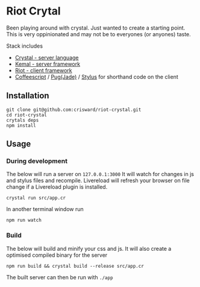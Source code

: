 # Riot Crytal

Been playing around with crystal. Just wanted to create a starting point.
This is very oppinionated and may not be to everyones (or anyones) taste.

Stack includes

* [Crystal - server language](https://crystal-lang.org/)
* [Kemal - server framework](http://kemalcr.com/)
* [Riot - client framework](http://riotjs.com/)
* [Coffeescript](http://coffeescript.org/) / [Pug(Jade)](http://jade-lang.com/) / [Stylus](http://stylus-lang.com/) for shorthand code on the client

## Installation

```
git clone git@github.com:crisward/riot-crystal.git
cd riot-crystal
crytals deps
npm install
```

## Usage

### During development

The below will run a server on `127.0.0.1:3000`
It will watch for changes in js and stylus files and recompile.
Livereload will refresh your browser on file change if a Livereload
plugin is installed.

```
crystal run src/app.cr 
```

In another terminal window run

```
npm run watch
```

### Build

The below will build and minify your css and js.
It will also create a optimised compiled binary for the server

```
npm run build && crystal build --release src/app.cr
```

The built server can then be run with `./app`